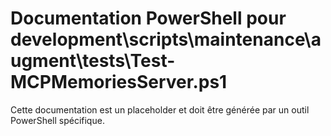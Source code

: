 # Documentation PowerShell pour development\scripts\maintenance\augment\tests\Test-MCPMemoriesServer.ps1

Cette documentation est un placeholder et doit être générée par un outil PowerShell spécifique.

